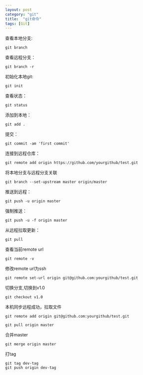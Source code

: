 ```yaml
---
layout: post
category: "git"
title:  "git命令"
tags: [Git]
---
```




查看本地分支:  

```
git branch
```

查看远程分支：  

```
git branch -r
```
<!-- more -->
初始化本地git:  

```
git init
```

查看状态：  

```
git status
```

添加到本地：  

```
git add .
```

提交：   

```
git commit -am 'first commit'
```
  
连接到远程仓库：  

```
git remote add origin https://github.com/yourgithub/test.git
```

将本地分支与远程分支关联  

```
git branch --set-upstream master origin/master
```

推送到远程：  

```
git push -u origin master
```

强制推送：  

```
git push -u -f origin master
```

从远程拉取更新：  

```
git pull
```

查看当前remote url  

```
git remote -v
```

修改remote url为ssh  

```
git remote set-url origin git@github.com:yourgithub/test.git
```

切换分支,切换到v1.0  

```
git checkout v1.0
```

本机同步远程成功，拉取文件  

    git remote add origin git@github.com:yourgithub/test.git
    
    git pull origin master  

合并master  

	git merge origin master
打tag   

	git tag dev-tag
	git push origin dev-tag
